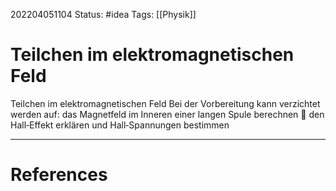 202204051104
Status: #idea
Tags: [[Physik]]

# Teilchen im elektromagnetischen Feld

Teilchen im elektromagnetischen Feld Bei der Vorbereitung kann verzichtet werden auf:
das Magnetfeld im Inneren einer langen Spule berechnen  den Hall‐Effekt erklären und Hall‐Spannungen bestimmen


___
# References
